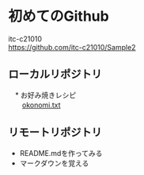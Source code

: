 # 初めてのGithub
itc-c21010  
https://github.com/itc-c21010/Sample2

## ローカルリポジトリ
　* お好み焼きレシピ  
　　[okonomi.txt](okonomi.txt)

## リモートリポジトリ
* README.mdを作ってみる  
* マークダウンを覚える